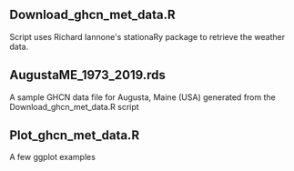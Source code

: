 ## Download_ghcn_met_data.R
Script uses Richard Iannone's stationaRy package to retrieve the weather data. 

## AugustaME_1973_2019.rds
A sample GHCN data file for Augusta, Maine (USA) generated from the Download_ghcn_met_data.R script

## Plot_ghcn_met_data.R
A few ggplot examples
